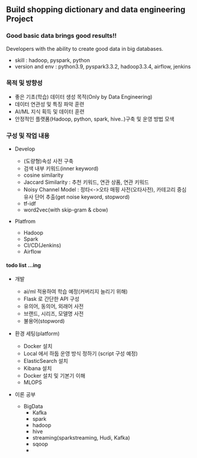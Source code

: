 ## Build shopping dictionary and data engineering Project

### Good basic data brings good results!!
Developers with the ability to create good data in big databases.

- skill : hadoop, pyspark, python
- version and env : python3.9, pyspark3.3.2, hadoop3.3.4, airflow, jenkins

### 목적 및 방향성
- 좋은 기초(학습) 데이터 생성 목적(Only by Data Engineering)
- 데이터 연관성 및 특징 파악 훈련
- AI/ML 지식 획득 및 데이터 훈련 
- 안정적인 플랫폼(Hadoop, python, spark, hive..)구축 및 운영 방법 모색 



### 구성 및 작업 내용
- Develop
  - (도량형)속성 사전 구축
  - 검색 내부 키워드(inner keyword)
  - cosine similarity
  - Jaccard Similarity : 추천 키워드, 연관 상품, 연관 키워드
  - Noisy Channel Model : 정타<->오타 매핑 사전(오타사전), 카테고리 중심 유사 단어 추출(get noise keyword, stopword)
  - tf-idf
  - word2vec(with skip-gram & cbow)

- Platfrom
  - Hadoop 
  - Spark 
  - CI/CD(Jenkins)
  - Airflow

#### todo list  ...ing  
- 개발
   - ai/ml 적용하여 학습 예정(커버리지 늘리기 위해)
   - Flask 로 간단한 API 구성
   - 유의어, 동의어, 외래어 사전
   - 브랜드, 시리즈, 모델명 사전
   - 불용어(stopword) 

- 환경 세팅(platform)
     - Docker 설치
     - Local 에서 하둡 운영 방식 정하기 (script 구성 예정)
     - ElasticSearch 설치
     - Kibana 설치
     - Docker 설치 및 기본기 이해
     - MLOPS
   
 - 이론 공부
    - BigData
      - Kafka
      - spark
      - hadoop
      - hive
      - streaming(sparkstreaming, Hudi, Kafka)
      - sqoop
      - 